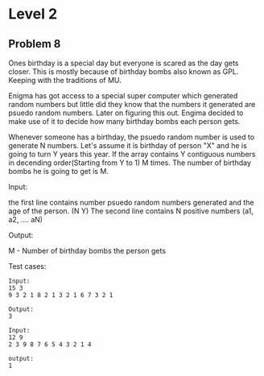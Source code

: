 # Level 2

## Problem 8

Ones birthday is a special day but everyone is scared as the day gets closer. This is mostly because of birthday bombs also known as GPL. Keeping with the traditions of MU.

Enigma has got access to a special super computer which generated random numbers but little did they know that the numbers it generated are psuedo random numbers.
Later on figuring this out. Engima decided to make use of it to decide how many birthday bombs each person gets.

Whenever someone has a birthday, the psuedo random number is used to generate N numbers. Let's assume it is birthday of person "X" and he is going to turn Y years this year. If the array contains Y contiguous numbers in decending order(Starting from Y to 1) M times. The number of birthday bombs he is going to get is M.



Input:

the first line contains number psuedo random numbers generated and the age of the person. (N Y)
The second line contains N positive numbers (a1, a2, .... aN)

Output:

M - Number of birthday bombs the person gets



Test cases:
```
Input:
15 3
9 3 2 1 8 2 1 3 2 1 6 7 3 2 1
```
```
Output: 
3
```


```
Input:
12 9
2 3 9 8 7 6 5 4 3 2 1 4
```
```
output:
1
```